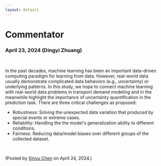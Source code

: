 ```yaml
---
layout: default
---
```


# Commentator

### April 23, 2024 (Dingyi Zhuang)

<br>

In the past decades, machine learning has been an important data-driven computing paradigm for learning from data. However, real-world data usually demonstrate complicated data behaviors (e.g., uncertainty) or underlying patterns. In this study, we hope to connect machine learning with real-world data problems in transport demand modeling and in the meanwhile highlight the importance of uncertainty quantification in the prediction task. There are three critical challenges as proposed:

- Robustness: Solving the unexpected data variation that produced by special events or extreme cases.
- Reliability: Handling the the model's generalization ability to different conditions.
- Fairness: Reducing data/model biases over different groups of the collected dataset.



<br>

<p align="left">(Posted by <a href="https://xinychen.github.io/">Xinyu Chen</a> on April 24, 2024.)</p>
